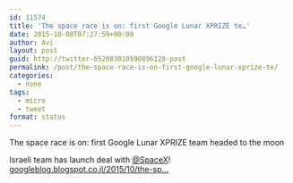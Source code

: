 ```yaml
---
id: 11574
title: 'The space race is on: first Google Lunar XPRIZE te…'
date: 2015-10-08T07:27:59+00:00
author: Avi
layout: post
guid: http://twitter-652083010590896128-post
permalink: /post/the-space-race-is-on-first-google-lunar-xprize-te/
categories:
  - none
tags:
  - micro
  - tweet
format: status
---
```

The space race is on: first Google Lunar XPRIZE team headed to the moon

Israeli team has launch deal with [@SpaceX](http://twitter.com/SpaceX)! [googleblog.blogspot.co.il/2015/10/the-sp…](https://googleblog.blogspot.co.il/2015/10/the-space-race-is-on-first-google-lunar.html?m=1)